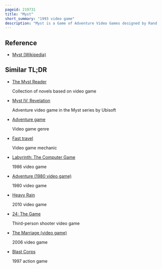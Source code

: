 ```yaml
---
pageid: 219731
title: "Myst"
short_summary: "1993 video game"
description: "Myst is a Game of Adventure Video Games designed by Rand and Robyn Miller. It was developed by Cyan Inc. Published by Broderbund and released for the Macintosh in 1993. In the Game, the Player travels via a special Book to a mysterious Island called Myst. The Player interacts with Objects and traverses the Environment by clicking on pre-designed Imagery. Solving Puzzles allows the Player to travel to other Worlds, which reveal the Backstory of the Game's Characters and help the Player make the Choice of whom to Aid."
---
```


## Reference

- [Myst (Wikipedia)](https://en.wikipedia.org/?curid=219731)

## Similar TL;DR

- [The Myst Reader](/tldr/en/the-myst-reader)

  Collection of novels based on video game

- [Myst IV: Revelation](/tldr/en/myst-iv-revelation)

  Adventure video game in the Myst series by Ubisoft

- [Adventure game](/tldr/en/adventure-game)

  Video game genre

- [Fast travel](/tldr/en/fast-travel)

  Video game mechanic

- [Labyrinth: The Computer Game](/tldr/en/labyrinth-the-computer-game)

  1986 video game

- [Adventure (1980 video game)](/tldr/en/adventure-1980-video-game)

  1980 video game

- [Heavy Rain](/tldr/en/heavy-rain)

  2010 video game

- [24: The Game](/tldr/en/24-the-game)

  Third-person shooter video game

- [The Marriage (video game)](/tldr/en/the-marriage-video-game)

  2006 video game

- [Blast Corps](/tldr/en/blast-corps)

  1997 action game
